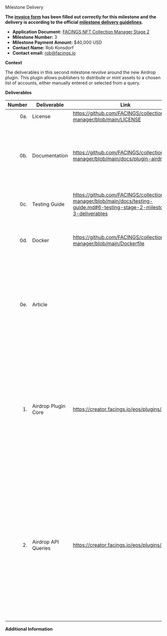 Milestone Delivery

**The [invoice form](https://forms.gle/wLuAzXKa9qYrZQob9) has been filled out correctly for this milestone and the delivery is according to the official [milestone delivery guidelines](https://github.com/eosnetworkfoundation/grant-framework/blob/master/docs/milestone-deliverables-guidelines.md).**

* **Application Document:** [FACINGS NFT Collection Manager Stage 2](https://github.com/eosnetworkfoundation/grant-framework/blob/main/applications/facings-nft-collection-manager-stage-2.md)
* **Milestone Number:** 3
* **Milestone Payment Amount:** $40,000 USD
* **Contact Name:** Rob Konsdorf
* **Contact email:** rob@facings.io

**Context**

The deliverables in this second milestone revolve around the new Airdrop plugin. This plugin allows publishers to distribute or mint assets to a chosen list of accounts, either manually entered or selected from a query.

**Deliverables**

| Number | Deliverable         | Link                                                                          | Notes                                                                                     |
| -----: | ------------------- | ----------------------------------------------------------------------------- | ----------------------------------------------------------------------------------------- |
| 0a.    | License             | https://github.com/FACINGS/collection-manager/blob/main/LICENSE               | GPLv3                                                                                     |
| 0b.    | Documentation       | https://github.com/FACINGS/collection-manager/blob/main/docs/plugin-airdrop.md | We will provide an Airdrop guide with general usage instructions, as well as documentation of the Airdrop plugin itself. |
| 0c.    | Testing Guide       | https://github.com/FACINGS/collection-manager/blob/main/docs/testing-guide.md#6-testing-stage-2-milestone-3-deliverables | Testing guide for all promised airdrop functionality. |
| 0d.    | Docker              | https://github.com/FACINGS/collection-manager/blob/main/Dockerfile            | Instructions are included in the README.md "Getting started" guide.                       |
| 0e.    | Article             |              | We will publish an article describing the work we performed as part of the grant, introduce the plugin system, and highlight the new possibilities and sample plugins.  |
| 1.     | Airdrop Plugin Core | https://creator.facings.io/eos/plugins/airdrop                                | - Specify single & multiple recipients<br />- Specify drop assets by (a) minting a specific Template ID; or (b) transfer multiple Asset IDs<br />- Randomize recipients (i.e. mint numbers) using random.org<br />- Batch submits |
| 2.     | Airdrop API Queries | https://creator.facings.io/eos/plugins/airdrop                                | Look-up Queries:<br />- everyone who has specific template<br />- everyone who doesn’t have specific templates within a collection<br />- everyone who has any item from a collection<br /><br />Unique Queries:<br />- option to send single or multiple assets to matched accounts       |

**Additional Information**
